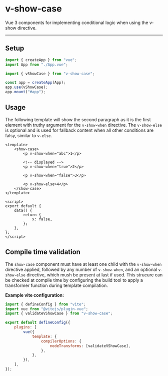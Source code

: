 # v-show-case

Vue 3 components for implementing conditional logic when using the v-show directive.

---

<!-- ## Install

The library is available on [npm](https://www.npmjs.com/) as [`v-show-case`](https://www.npmjs.com/package/v-show-case).

```bash
npm install --save v-show-case
``` -->

## Setup

```js
import { createApp } from "vue";
import App from "./App.vue";

import { vShowCase } from "v-show-case";

const app = createApp(App);
app.use(vShowCase);
app.mount("#app");
```

## Usage

The following template will show the second paragraph as it is the first element with truthy argument for the `v-show-when` directive. The `v-show-else` is optional and is used for fallback content when all other conditions are falsy, similar to `v-else`.

```vue
<template>
    <show-case>
        <p v-show-when="abc">1</p>

        <!-- displayed -->
        <p v-show-when="true">2</p>

        <p v-show-when="false">3</p>

        <p v-show-else>4</p>
    </show-case>
</template>

<script>
export default {
    data() {
        return {
            x: false,
        };
    },
};
</script>
```

## Compile time validation

The `show-case` component must have at least one child with the `v-show-when` directive applied, followed by any number of `v-show-when`, and an optional `v-show-else` directive, which mush be present at last if used. This strucure can be checked at compile time by configuring the build tool to apply a transformer function during template compilation.

**Example vite configuration:**

```js
import { defineConfig } from "vite";
import vue from "@vitejs/plugin-vue";
import { validateVShowCase } from "v-show-case";

export default defineConfig({
    plugins: [
        vue({
            template: {
                compilerOptions: {
                    nodeTransforms: [validateVShowCase],
                },
            },
        }),
    ],
});
```
